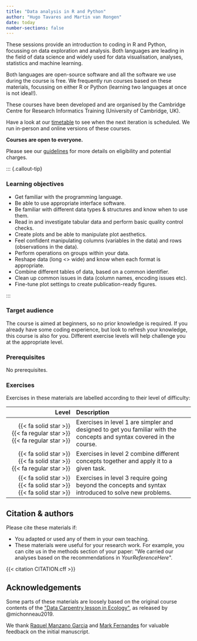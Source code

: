 ```yaml
---
title: "Data analysis in R and Python"
author: "Hugo Tavares and Martin van Rongen"
date: today
number-sections: false
---
```


These sessions provide an introduction to coding in R and Python, focussing on data exploration and analysis. Both languages are leading in the field of data science and widely used for data visualisation, analyses, statistics and machine learning.

Both languages are open-source software and all the software we use during the course is free. We frequently run courses based on these materials, focussing on either R or Python (learning two languages at once is not ideal!).

These courses have been developed and are organised by the Cambridge Centre for Research Informatics Training (University of Cambridge, UK).

Have a look at our [timetable](https://www.training.cam.ac.uk/bioinformatics/event-timetable) to see when the next iteration is scheduled. We run in-person and online versions of these courses.

**Courses are open to everyone.** 

Please see our [guidelines](https://www.training.cam.ac.uk/bioinformatics/info/eligibility) for more details on eligibility and potential charges.


::: {.callout-tip}
### Learning objectives

- Get familiar with the programming language.
- Be able to use appropriate interface software.
- Be familiar with different data types & structures and know when to use them.
- Read in and investigate tabular data and perform basic quality control checks.
- Create plots and be able to manipulate plot aesthetics.
- Feel confident manipulating columns (variables in the data) and rows (observations in the data).
- Perform operations on groups within your data.
- Reshape data (long <> wide) and know when each format is appropriate.
- Combine different tables of data, based on a common identifier.
- Clean up common issues in data (column names, encoding issues etc).
- Fine-tune plot settings to create publication-ready figures.

:::


### Target audience

The course is aimed at beginners, so no prior knowledge is required. If you already have some coding experience, but look to refresh your knowledge, this course is also for you. Different exercise levels will help challenge you at the appropriate level.


### Prerequisites

No prerequisites.


<!-- Training Developer note: comment the following section out if you did not assign levels to your exercises -->
### Exercises

Exercises in these materials are labelled according to their level of difficulty:

| Level | Description |
| ----: | :---------- |
| {{< fa solid star >}} {{< fa regular star >}} {{< fa regular star >}} | Exercises in level 1 are simpler and designed to get you familiar with the concepts and syntax covered in the course. |
| {{< fa solid star >}} {{< fa solid star >}} {{< fa regular star >}} | Exercises in level 2 combine different concepts together and apply it to a given task. |
| {{< fa solid star >}} {{< fa solid star >}} {{< fa solid star >}} | Exercises in level 3 require going beyond the concepts and syntax introduced to solve new problems. |


## Citation & authors

Please cite these materials if:

- You adapted or used any of them in your own teaching.
- These materials were useful for your research work. For example, you can cite us in the methods section of your paper: "We carried our analyses based on the recommendations in _YourReferenceHere_".

<!-- 
This is generated automatically from the CITATION.cff file. 
If you think you should be added as an author, please get in touch with us.
-->

{{< citation CITATION.cff >}}


## Acknowledgements

<!-- if there are no acknowledgements we can delete this section -->

Some parts of these materials are loosely based on the original course contents of the ["Data Carpentry lesson in Ecology"](http://datacarpentry.org/R-ecology-lesson/), as released by @michonneau2019.

We thank [Raquel Manzano Garcia](https://github.com/RaqManzano) and [Mark Fernandes](https://github.com/mfernandes61) for valuable feedback on the initial manuscript.
